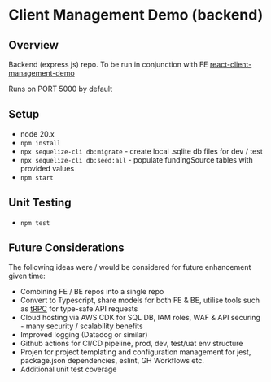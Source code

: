 # Client Management Demo (backend)

## Overview

Backend (express js) repo. To be run in conjunction with FE [react-client-management-demo](https://github.com/chrisarmitt/react-client-management-demo)

Runs on PORT 5000 by default

## Setup

* node 20.x
* `npm install`
* `npx sequelize-cli db:migrate` - create local .sqlite db files for dev / test
* `npx sequelize-cli db:seed:all` - populate fundingSource tables with provided values
* `npm start`

## Unit Testing
* `npm test`

## Future Considerations
The following ideas were / would be considered for future enhancement given time:
* Combining FE / BE repos into a single repo
* Convert to Typescript, share models for both FE & BE, utilise tools such as [tRPC](https://trpc.io/) for type-safe API requests
* Cloud hosting via AWS CDK for SQL DB, IAM roles, WAF & API securing - many security / scalability benefits
* Improved logging (Datadog or similar)
* Github actions for CI/CD pipeline, prod, dev, test/uat env structure
* Projen for project templating and configuration management for jest, package.json dependencies, eslint, GH Workflows etc.
* Additional unit test coverage
